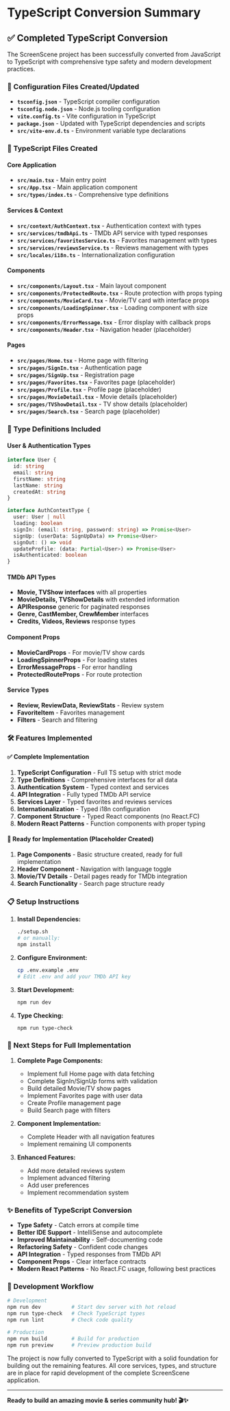 # TypeScript Conversion Summary

## ✅ Completed TypeScript Conversion

The ScreenScene project has been successfully converted from JavaScript to TypeScript with comprehensive type safety and modern development practices.

### 🔧 Configuration Files Created/Updated

- **`tsconfig.json`** - TypeScript compiler configuration
- **`tsconfig.node.json`** - Node.js tooling configuration  
- **`vite.config.ts`** - Vite configuration in TypeScript
- **`package.json`** - Updated with TypeScript dependencies and scripts
- **`src/vite-env.d.ts`** - Environment variable type declarations

### 📁 TypeScript Files Created

#### Core Application
- **`src/main.tsx`** - Main entry point
- **`src/App.tsx`** - Main application component
- **`src/types/index.ts`** - Comprehensive type definitions

#### Services & Context
- **`src/context/AuthContext.tsx`** - Authentication context with types
- **`src/services/tmdbApi.ts`** - TMDb API service with typed responses
- **`src/services/favoritesService.ts`** - Favorites management with types
- **`src/services/reviewsService.ts`** - Reviews management with types
- **`src/locales/i18n.ts`** - Internationalization configuration

#### Components
- **`src/components/Layout.tsx`** - Main layout component
- **`src/components/ProtectedRoute.tsx`** - Route protection with props typing
- **`src/components/MovieCard.tsx`** - Movie/TV card with interface props
- **`src/components/LoadingSpinner.tsx`** - Loading component with size props
- **`src/components/ErrorMessage.tsx`** - Error display with callback props
- **`src/components/Header.tsx`** - Navigation header (placeholder)

#### Pages
- **`src/pages/Home.tsx`** - Home page with filtering
- **`src/pages/SignIn.tsx`** - Authentication page
- **`src/pages/SignUp.tsx`** - Registration page
- **`src/pages/Favorites.tsx`** - Favorites page (placeholder)
- **`src/pages/Profile.tsx`** - Profile page (placeholder)
- **`src/pages/MovieDetail.tsx`** - Movie details (placeholder)
- **`src/pages/TVShowDetail.tsx`** - TV show details (placeholder)
- **`src/pages/Search.tsx`** - Search page (placeholder)

### 🎯 Type Definitions Included

#### User & Authentication Types
```typescript
interface User {
  id: string
  email: string
  firstName: string
  lastName: string
  createdAt: string
}

interface AuthContextType {
  user: User | null
  loading: boolean
  signIn: (email: string, password: string) => Promise<User>
  signUp: (userData: SignUpData) => Promise<User>
  signOut: () => void
  updateProfile: (data: Partial<User>) => Promise<User>
  isAuthenticated: boolean
}
```

#### TMDb API Types
- **Movie, TVShow interfaces** with all properties
- **MovieDetails, TVShowDetails** with extended information
- **APIResponse<T>** generic for paginated responses
- **Genre, CastMember, CrewMember** interfaces
- **Credits, Videos, Reviews** response types

#### Component Props
- **MovieCardProps** - For movie/TV show cards
- **LoadingSpinnerProps** - For loading states
- **ErrorMessageProps** - For error handling
- **ProtectedRouteProps** - For route protection

#### Service Types
- **Review, ReviewData, ReviewStats** - Review system
- **FavoriteItem** - Favorites management
- **Filters** - Search and filtering

### 🛠️ Features Implemented

#### ✅ Complete Implementation
1. **TypeScript Configuration** - Full TS setup with strict mode
2. **Type Definitions** - Comprehensive interfaces for all data
3. **Authentication System** - Typed context and services
4. **API Integration** - Fully typed TMDb API service
5. **Services Layer** - Typed favorites and reviews services
6. **Internationalization** - Typed i18n configuration
7. **Component Structure** - Typed React components (no React.FC)
8. **Modern React Patterns** - Function components with proper typing

#### 🚧 Ready for Implementation (Placeholder Created)
1. **Page Components** - Basic structure created, ready for full implementation
2. **Header Component** - Navigation with language toggle
3. **Movie/TV Details** - Detail pages ready for TMDb integration
4. **Search Functionality** - Search page structure ready

### 📋 Setup Instructions

1. **Install Dependencies:**
   ```bash
   ./setup.sh
   # or manually:
   npm install
   ```

2. **Configure Environment:**
   ```bash
   cp .env.example .env
   # Edit .env and add your TMDb API key
   ```

3. **Start Development:**
   ```bash
   npm run dev
   ```

4. **Type Checking:**
   ```bash
   npm run type-check
   ```

### 🎯 Next Steps for Full Implementation

1. **Complete Page Components:**
   - Implement full Home page with data fetching
   - Complete SignIn/SignUp forms with validation
   - Build detailed Movie/TV show pages
   - Implement Favorites page with user data
   - Create Profile management page
   - Build Search page with filters

2. **Component Implementation:**
   - Complete Header with all navigation features
   - Implement remaining UI components

3. **Enhanced Features:**
   - Add more detailed reviews system
   - Implement advanced filtering
   - Add user preferences
   - Implement recommendation system

### ✨ Benefits of TypeScript Conversion

- **Type Safety** - Catch errors at compile time
- **Better IDE Support** - IntelliSense and autocomplete
- **Improved Maintainability** - Self-documenting code
- **Refactoring Safety** - Confident code changes
- **API Integration** - Typed responses from TMDb API
- **Component Props** - Clear interface contracts
- **Modern React Patterns** - No React.FC usage, following best practices

### 🔧 Development Workflow

```bash
# Development
npm run dev          # Start dev server with hot reload
npm run type-check   # Check TypeScript types
npm run lint         # Check code quality

# Production
npm run build        # Build for production
npm run preview      # Preview production build
```

The project is now fully converted to TypeScript with a solid foundation for building out the remaining features. All core services, types, and structure are in place for rapid development of the complete ScreenScene application.

---

**Ready to build an amazing movie & series community hub! 🎬✨**